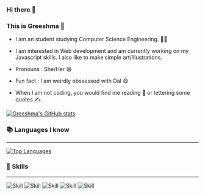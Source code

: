 ### Hi there 👋

### This is Greeshma 👩

- I am an student studying Computer Science Engineering. 👩‍🎓

- I am interested in Web development and am currently working on my Javascript skills. I also like to make simple art/Illustrations.

- Pronouns : She/Her 😄

- Fun fact : I am weirdly obssessed with Dal 😋

- When I am not coding, you would find me reading 📖 or lettering some quotes ✍. 

[![Greeshma's GitHub stats](https://github-readme-stats.vercel.app/api?username=Greeshma2903&show_icons=true&theme=radical)](https://github.com/Greeshma2903)

### 📚 Languages I know 
---

[![Top Languages](https://github-readme-stats.vercel.app/api/top-langs/?username=Greeshma2903&exclude_repo=github-slideshow&theme=radical)](https://github.com/Greeshma2903)

### 💪 Skills 
---

![Skill](https://img.shields.io/badge/HTML5-E34F26?style=for-the-badge&logo=html5&logoColor=white)
![Skill](https://img.shields.io/badge/CSS3-1572B6?style=for-the-badge&logo=css3&logoColor=white)
![Skill](https://img.shields.io/badge/JavaScript-323330?style=for-the-badge&logo=javascript&logoColor=F7DF1E)
![Skill](https://img.shields.io/badge/Bootstrap-563D7C?style=for-the-badge&logo=bootstrap&logoColor=white)
![Skill](https://img.shields.io/badge/Visual_Studio_Code-0078D4?style=for-the-badge&logo=visual%20studio%20code&logoColor=white)
